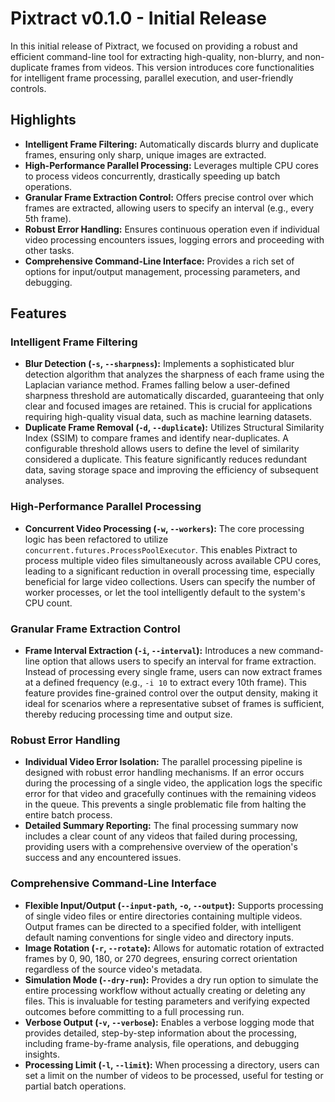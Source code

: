 # Pixtract v0.1.0 - Initial Release

In this initial release of Pixtract, we focused on providing a robust and efficient command-line tool for extracting high-quality, non-blurry, and non-duplicate frames from videos. This version introduces core functionalities for intelligent frame processing, parallel execution, and user-friendly controls.

## Highlights

*   **Intelligent Frame Filtering:** Automatically discards blurry and duplicate frames, ensuring only sharp, unique images are extracted.
*   **High-Performance Parallel Processing:** Leverages multiple CPU cores to process videos concurrently, drastically speeding up batch operations.
*   **Granular Frame Extraction Control:** Offers precise control over which frames are extracted, allowing users to specify an interval (e.g., every 5th frame).
*   **Robust Error Handling:** Ensures continuous operation even if individual video processing encounters issues, logging errors and proceeding with other tasks.
*   **Comprehensive Command-Line Interface:** Provides a rich set of options for input/output management, processing parameters, and debugging.

## Features

### Intelligent Frame Filtering

*   **Blur Detection (`-s`, `--sharpness`):** Implements a sophisticated blur detection algorithm that analyzes the sharpness of each frame using the Laplacian variance method. Frames falling below a user-defined sharpness threshold are automatically discarded, guaranteeing that only clear and focused images are retained. This is crucial for applications requiring high-quality visual data, such as machine learning datasets.
*   **Duplicate Frame Removal (`-d`, `--duplicate`):** Utilizes Structural Similarity Index (SSIM) to compare frames and identify near-duplicates. A configurable threshold allows users to define the level of similarity considered a duplicate. This feature significantly reduces redundant data, saving storage space and improving the efficiency of subsequent analyses.

### High-Performance Parallel Processing

*   **Concurrent Video Processing (`-w`, `--workers`):** The core processing logic has been refactored to utilize `concurrent.futures.ProcessPoolExecutor`. This enables Pixtract to process multiple video files simultaneously across available CPU cores, leading to a significant reduction in overall processing time, especially beneficial for large video collections. Users can specify the number of worker processes, or let the tool intelligently default to the system's CPU count.

### Granular Frame Extraction Control

*   **Frame Interval Extraction (`-i`, `--interval`):** Introduces a new command-line option that allows users to specify an interval for frame extraction. Instead of processing every single frame, users can now extract frames at a defined frequency (e.g., `-i 10` to extract every 10th frame). This feature provides fine-grained control over the output density, making it ideal for scenarios where a representative subset of frames is sufficient, thereby reducing processing time and output size.

### Robust Error Handling

*   **Individual Video Error Isolation:** The parallel processing pipeline is designed with robust error handling mechanisms. If an error occurs during the processing of a single video, the application logs the specific error for that video and gracefully continues with the remaining videos in the queue. This prevents a single problematic file from halting the entire batch process.
*   **Detailed Summary Reporting:** The final processing summary now includes a clear count of any videos that failed during processing, providing users with a comprehensive overview of the operation's success and any encountered issues.

### Comprehensive Command-Line Interface

*   **Flexible Input/Output (`--input-path`, `-o`, `--output`):** Supports processing of single video files or entire directories containing multiple videos. Output frames can be directed to a specified folder, with intelligent default naming conventions for single video and directory inputs.
*   **Image Rotation (`-r`, `--rotate`):** Allows for automatic rotation of extracted frames by 0, 90, 180, or 270 degrees, ensuring correct orientation regardless of the source video's metadata.
*   **Simulation Mode (`--dry-run`):** Provides a dry run option to simulate the entire processing workflow without actually creating or deleting any files. This is invaluable for testing parameters and verifying expected outcomes before committing to a full processing run.
*   **Verbose Output (`-v`, `--verbose`):** Enables a verbose logging mode that provides detailed, step-by-step information about the processing, including frame-by-frame analysis, file operations, and debugging insights.
*   **Processing Limit (`-l`, `--limit`):** When processing a directory, users can set a limit on the number of videos to be processed, useful for testing or partial batch operations.